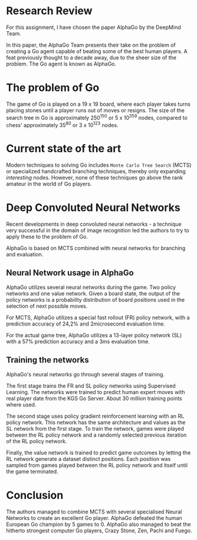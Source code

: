 # Research Review
For this assignment, I have chosen the paper AlphaGo by the DeepMind Team.

In this paper, the AlphaGo Team presents their take on the problem of creating a Go agent capable of beating some of the best human players. A feat previously thought to a decade away, due to the sheer size of the problem. The Go agent is known as AlphaGo.

# The problem of Go
The game of Go is played on a 19 x 19 board, where each player takes turns placing stones until a player runs out of moves or resigns. The size of the search tree in Go is approximately  250<sup>150</sup> or 5 x 10<sup>359</sup> nodes, compared to chess' approximately 35<sup>80</sup> or 3 x 10<sup>123</sup> nodes.

# Current state of the art
Modern techniques to solving Go includes `Monte Carlo Tree Search` (MCTS) or specialized handcrafted branching techniques, thereby only expanding _interesting_ nodes. However, none of these techniques go above the rank amateur in the world of Go players.

# Deep Convoluted Neural Networks
Recent developments in deep convoluted neural networks - a technique very successful in the domain of image recognition led the authors to try to apply these to the problem of Go. 

AlphaGo is based on MCTS combined with neural networks for branching and evaluation.

## Neural Network usage in AlphaGo
AlphaGo utilizes several neural networks during the game. Two policy networks and one value network. Given a board state, the output of the policy networks is a probability distribution of board positions used in the selection of next possible moves.

For MCTS, AlphaGo utilizes a special fast rollout (FR) policy network, with a prediction accuracy of 24,2% and 2microsecond evaluation time.

For the actual game tree, AlphaGo utilizes a 13-layer policy network (SL) with a 57% prediction accuracy and a 3ms evaluation time.

## Training the networks
AlphaGo's neural networks go through several stages of training. 

The first stage trains the FR and SL policy networks using Supervised Learning. The networks were trained to predict human expert moves with real player date from the KGS Go Server. About 30 million training points where used.

The second stage uses policy gradient reinforcement learning with an RL policy network. This network has the same architecture and values as the SL network from the first stage. To train the network, games were played between the RL policy network and a randomly selected previous iteration of the RL policy network.

Finally, the value network is trained to predict game outcomes by letting the RL network generate a dataset distinct positions. Each position was sampled from games played between the RL policy network and itself until the game terminated.


# Conclusion
The authors managed to combine MCTS with several specialised Neural Networks to create an excellent Go player. AlphaGo defeated the human European Go champion by 5 games to 0. AlphaGo also managed to beat the hitherto strongest computer Go players, Crazy Stone, Zen, Pachi and Fuego. 
